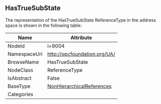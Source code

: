 <!-- objecttype -->
## HasTrueSubState
  
<!-- end of text -->
The representation of the HasTrueSubState ReferenceType in the address space is shown in the following table:  

|Name|Attribute|
|---|---|
|NodeId|i=9004|
|NamespaceUri|http://opcfoundation.org/UA/|
|BrowseName|HasTrueSubState|
|NodeClass|ReferenceType|
|IsAbstract|False|
|BaseType|[NonHierarchicalReferences](../../ReferenceTypes/NonHierarchicalReferences/readme.md)|
|Categories||

